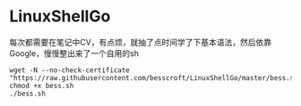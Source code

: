 # LinuxShellGo
每次都需要在笔记中CV，有点烦，就抽了点时间学了下基本语法，然后依靠Google，慢慢整出来了一个自用的sh

```
wget -N --no-check-certificate "https://raw.githubusercontent.com/besscroft/LinuxShellGo/master/bess.sh"
chmod +x bess.sh
./bess.sh
```

